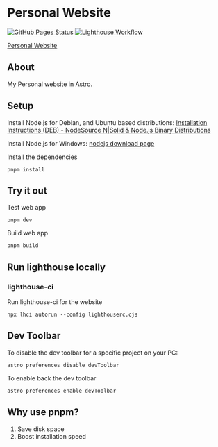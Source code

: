 # Personal Website
[![GitHub Pages Status](https://github.com/sagedemage/PersonalWebsite/actions/workflows/deploy.yml/badge.svg)](https://github.com/sagedemage/PersonalWebsite/actions/workflows/deploy.yml)
[![Lighthouse Workflow](https://github.com/sagedemage/PersonalWebsite/actions/workflows/lighthouse.yml/badge.svg)](https://github.com/sagedemage/PersonalWebsite/actions/workflows/lighthouse.yml)

[Personal Website](https://sagedemage.github.io/PersonalWebsite/)

## About
My Personal website in Astro.

## Setup

Install Node.js for Debian, and Ubuntu based distributions: [Installation Instructions (DEB) - NodeSource N|Solid & Node.js Binary Distributions](https://github.com/nodesource/distributions?tab=readme-ov-file#installation-instructions-deb)

Install Node.js for Windows: [nodejs download page](https://nodejs.org/en/download/prebuilt-installer)

Install the dependencies
```
pnpm install
```

## Try it out
Test web app
```
pnpm dev
```

Build web app
```
pnpm build
```

## Run lighthouse locally

### lighthouse-ci
Run lighthouse-ci for the website
```
npx lhci autorun --config lighthouserc.cjs
```

## Dev Toolbar
To disable the dev toolbar for a specific project on your PC:
```
astro preferences disable devToolbar
```

To enable back the dev toolbar
```
astro preferences enable devToolbar
```

## Why use pnpm?
1. Save disk space
2. Boost installation speed